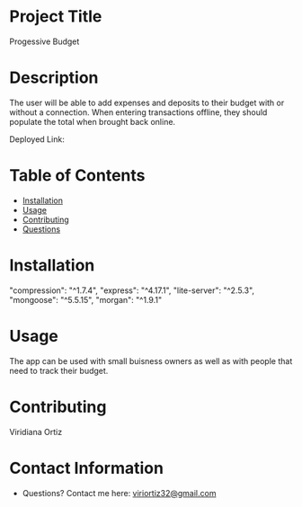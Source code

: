# Project Title
Progessive Budget


# Description
The user will be able to add expenses and deposits to their budget with or without a connection. When entering transactions offline, they should populate the total when brought back online.

Deployed Link: 




# Table of Contents 
* [Installation](#-Installation)
* [Usage](#-Usage)
* [Contributing](#-Contributing)
* [Questions](#-Contact-Information)
  
# Installation
   "compression": "^1.7.4",
    "express": "^4.17.1",
    "lite-server": "^2.5.3",
    "mongoose": "^5.5.15",
    "morgan": "^1.9.1"

# Usage
The app can be used with small buisness owners as well as with people that need to track their budget.


# Contributing 
Viridiana Ortiz


# Contact Information 
* Questions? Contact me here: viriortiz32@gmail.com
